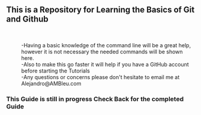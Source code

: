 <h2>This is a Repository for Learning the Basics of Git and Github</h2><br>
<dl>

  <dd>  -Having a basic knowledge of the command line will be a great help, however it is not necessary the needed commands will be shown here.
</dd>
<dd>-Also to make this go faster it will help if you have a GitHub account before starting the Tutorials</dd>
  <dd>-Any questions or concerns please don't hesitate to email me at Alejandro@AMBleu.com</dd>
</dl>

<h3>This Guide is still in progress Check Back for the completed Guide</h3>
